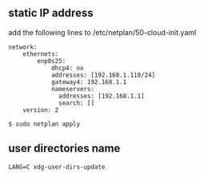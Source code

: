 ## static IP address
add the following lines to /etc/netplan/50-cloud-init.yaml

```
network:
    ethernets:
        enp0s25:
            dhcp4: no
            addresses: [192.168.1.110/24]
            gateway4: 192.168.1.1
            nameservers:
              addresses: [192.168.1.1]
              search: []
    version: 2
```
```
$ sudo netplan apply
```

## user directories name
```shell
LANG=C xdg-user-dirs-update
```
